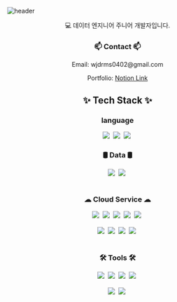 ![header](https://capsule-render.vercel.app/api?type=soft&color=auto&height=300&section=header&text=nooreong's%20hub&fontSize=90)
<div align="center">
  <p>💻 데이터 엔지니어 주니어 개발자입니다.</p>
</div>
<h3 align="center">📫 Contact 📫</h3>
<div align="center">
      <p>Email: wjdrms0402@gmail.com</p>
      Portfolio: <a href="https://www.notion.so/037ac39dae984df08f07b205ff493804?pvs=4">Notion Link</a>
</div>
<h2 align="center">✨ Tech Stack ✨</h2>
<h3 align="center"> language </h3>
<div align="center">
  <img src="https://img.shields.io/badge/Python-F3F3F3.svg?style=for-the-badge&logo=Python&logoColor=#3776AB" />&nbsp
  <img src="https://img.shields.io/badge/SQL-F3F3F3.svg?style=for-the-badge" />&nbsp
  <img src="https://img.shields.io/badge/Django-F3F3F3.svg?style=for-the-badge&logo=django&logoColor=#092E20" />&nbsp
</div>

<h3 align="center"> 🛢️ Data 🛢️</h3>
<div align="center">
  <img src="https://img.shields.io/badge/MySQL-F3F3F3.svg?style=for-the-badge&logo=mysql&logoColor=##4479A1" />&nbsp
  <img src="https://img.shields.io/badge/PostgreSQL-F3F3F3.svg?style=for-the-badge&logo=postgresql&logoColor=#4169E1" />&nbsp
</div>

<br>


<h3 align="center"> ☁ Cloud Service ☁ </h3>
<div align="center">
  <img src="https://img.shields.io/badge/AWS%20Redshift-F3F3F3.svg?style=for-the-badge&logo=amazonredshift&logoColor=#8C4FFF" />&nbsp
  <img src="https://img.shields.io/badge/Snowflake-F3F3F3.svg?style=for-the-badge&logo=snowflake&logoColor=#29B5E8" />&nbsp
  <img src="https://img.shields.io/badge/Google BigQuery-F3F3F3.svg?style=for-the-badge&logo=googlebigquery&logoColor=#669DF6" />&nbsp
  <img src="https://img.shields.io/badge/AWS S3-F3F3F3.svg?style=for-the-badge&logo=amazons3&logoColor=#569A31" />&nbsp
  <img src="https://img.shields.io/badge/Google Cloud-F3F3F3.svg?style=for-the-badge&logo=googlecloud&logoColor=#4285F4" />&nbsp
</div>

<br>
<div align="center">
  <img src="https://img.shields.io/badge/pandas-F3F3F3.svg?style=for-the-badge&logo=pandas&logoColor=#150458" />&nbsp
  <img src="https://img.shields.io/badge/airflow-F3F3F3?style=for-the-badge&logo=apacheairflow&logoColor=#017CEE" />&nbsp
  <img src="https://img.shields.io/badge/dbt-F3F3F3?style=for-the-badge&logo=dbt&logoColor=#FF694B" />&nbsp
  <img src="https://img.shields.io/badge/Spark-F3F3F3?style=for-the-badge&logo=apachespark&logoColor=#E25A1C" />&nbsp
</div>

<br>

<h3 align="center">🛠 Tools 🛠</h3>
<div align="center">
  <img src="https://img.shields.io/badge/git-F3F3F3.svg?style=for-the-badge&logo=git&logoColor=#F05032" />&nbsp
  <img src="https://img.shields.io/badge/github-F3F3F3.svg?style=for-the-badge&logo=github&logoColor=#181717" />&nbsp
  <img src="https://img.shields.io/badge/Notion-F3F3F3.svg?style=for-the-badge&logo=notion&logoColor=#000000" />&nbsp
  <img src="https://img.shields.io/badge/Discord-F3F3F3.svg?style=for-the-badge&logo=discord&logoColor=#5865F2" />&nbsp
</div>

<br>

<div align="center">
  <img src="https://img.shields.io/badge/VSCode-F3F3F3.svg?style=for-the-badge&logo=visual-studio-code&logoColor=22ABF3" />&nbsp
  <img src="https://img.shields.io/badge/jupyter-F3F3F3.svg?style=for-the-badge&logo=jupyter&logoColor=F37726" />&nbsp
<!--   <img src="https://img.shields.io/badge/Colab-F3F3F3.svg?style=for-the-badge&logo=googlecolab&logoColor=F9AB00" />&nbsp -->
</div>

<br>



